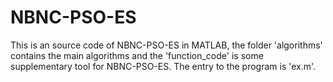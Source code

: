 # NBNC-PSO-ES
This is an source code of NBNC-PSO-ES in MATLAB, the folder 'algorithms' contains the main algorithms and the 'function_code' is some 
supplementary tool for NBNC-PSO-ES. The entry to the program is 'ex.m'.
